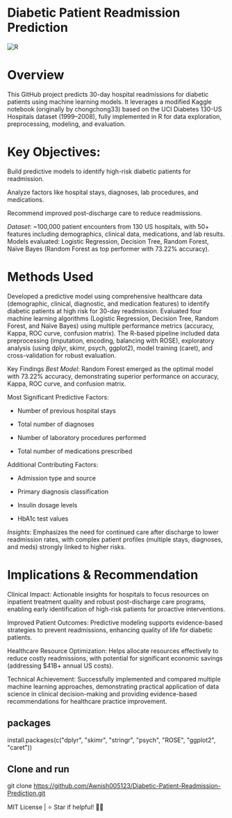 # Diabetic Patient Readmission Prediction
![R](https://img.shields.io/badge/R-4.0%2B-276DC3?style=flat&logo=r&logoColor) 

# Overview

This GitHub project predicts 30-day hospital readmissions for diabetic patients using machine learning models. It leverages a modified Kaggle notebook (originally by chongchong33) based on the UCI Diabetes 130-US Hospitals dataset (1999–2008), fully implemented in R for data exploration, preprocessing, modeling, and evaluation.

# Key Objectives:

Build predictive models to identify high-risk diabetic patients for readmission.

Analyze factors like hospital stays, diagnoses, lab procedures, and medications.

Recommend improved post-discharge care to reduce readmissions.

*Dataset*: ~100,000 patient encounters from 130 US hospitals, with 50+ features including demographics, clinical data, medications, and lab results. Models evaluated: Logistic Regression, Decision Tree, Random Forest, Naïve Bayes (Random Forest as top performer with 73.22% accuracy).

# Methods Used

Developed a predictive model using comprehensive healthcare data (demographic, clinical, diagnostic, and medication features) to identify diabetic patients at high risk for 30-day readmission. Evaluated four machine learning algorithms (Logistic Regression, Decision Tree, Random Forest, and Naïve Bayes) using multiple performance metrics (accuracy, Kappa, ROC curve, confusion matrix). The R-based pipeline included data preprocessing (imputation, encoding, balancing with ROSE), exploratory analysis (using dplyr, skimr, psych, ggplot2), model training (caret), and cross-validation for robust evaluation.

Key Findings
*Best Model*: Random Forest emerged as the optimal model with 73.22% accuracy, demonstrating superior performance on accuracy, Kappa, ROC curve, and confusion matrix.

Most Significant Predictive Factors:

- Number of previous hospital stays

- Total number of diagnoses

- Number of laboratory procedures performed

- Total number of medications prescribed

Additional Contributing Factors:

- Admission type and source

- Primary diagnosis classification

- Insulin dosage levels

- HbA1c test values

*Insights*: Emphasizes the need for continued care after discharge to lower readmission rates, with complex patient profiles (multiple stays, diagnoses, and meds) strongly linked to higher risks.

# Implications & Recommendation
Clinical Impact: Actionable insights for hospitals to focus resources on inpatient treatment quality and robust post-discharge care programs, enabling early identification of high-risk patients for proactive interventions.

Improved Patient Outcomes: Predictive modeling supports evidence-based strategies to prevent readmissions, enhancing quality of life for diabetic patients.

Healthcare Resource Optimization: Helps allocate resources effectively to reduce costly readmissions, with potential for significant economic savings (addressing $41B+ annual US costs).

Technical Achievement: Successfully implemented and compared multiple machine learning approaches, demonstrating practical application of data science in clinical decision-making and providing evidence-based recommendations for healthcare practice improvement.


## packages
install.packages(c("dplyr", "skimr", "stringr", "psych", "ROSE", "ggplot2", "caret"))

## Clone and run
git clone https://github.com/Awnish005123/Diabetic-Patient-Readmission-Prediction.git

MIT License | ⭐ Star if helpful! 🏥✨